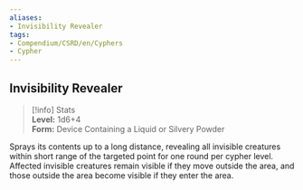 ```yaml
---
aliases:
- Invisibility Revealer
tags:
- Compendium/CSRD/en/Cyphers
- Cypher
---
```


  
## Invisibility Revealer  
>[!info] Stats  
> **Level:** 1d6+4  
> **Form:** Device Containing a Liquid or Silvery Powder
  
Sprays its contents up to a long distance, revealing all invisible creatures within short range of the targeted point for one round per cypher level. Affected invisible creatures remain visible if they move outside the area, and those outside the area become visible if they enter the area.
